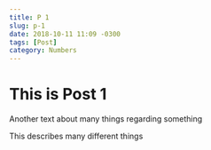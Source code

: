 ```yaml
---
title: P 1
slug: p-1
date: 2018-10-11 11:09 -0300
tags: [Post]
category: Numbers
---
```


# This is Post 1

Another text about many things regarding something

<!--more-->

This describes many different things
